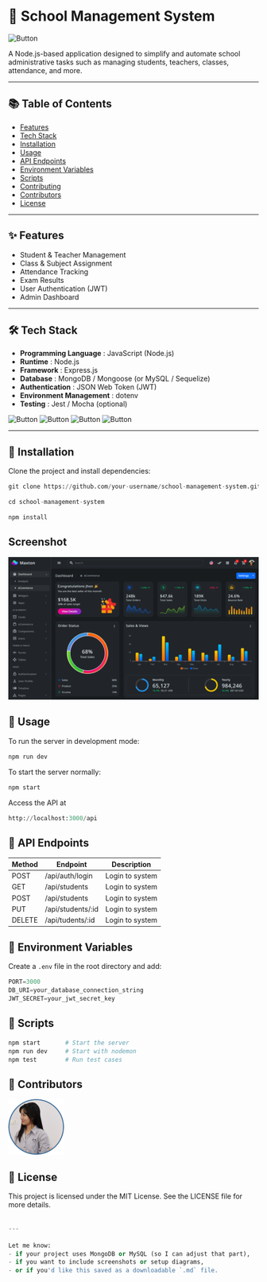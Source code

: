 # 🏫 School Management System
![Button](https://img.shields.io/badge/School_management_system-Administrator-green)

A Node.js-based application designed to simplify and automate school administrative tasks such as managing students, teachers, classes, attendance, and more.

***
## 📚 Table of Contents
- [Features](https://example.com)
- [Tech Stack](https://example.com)
- [Installation](https://example.com)
- [Usage](https://example.com)
- [API Endpoints](https://example.com)
- [Environment Variables](https://example.com)
- [Scripts](https://example.com)
- [Contributing](https://example.com)
- [Contributors](https://example.com)
- [License](https://example.com)
***
## ✨ Features
- Student & Teacher Management
- Class & Subject Assignment
- Attendance Tracking
- Exam Results
- User Authentication (JWT)
- Admin Dashboard
***
## 🛠 Tech Stack
- **Programming Language** : JavaScript (Node.js)
- **Runtime** : Node.js
- **Framework** : Express.js
- **Database** : MongoDB / Mongoose (or MySQL / Sequelize)
- **Authentication** : JSON Web Token (JWT)
- **Environment Management** : dotenv
- **Testing** : Jest / Mocha (optional)

![Button](https://img.shields.io/badge/Node.js-18.x-green)
![Button](https://img.shields.io/badge/Express.js-Framework-blue)
![Button](https://img.shields.io/badge/MongoDB-Database-green)
![Button](https://img.shields.io/badge/License-MIT-blue)
***
##  🚀 Installation
Clone the project and install dependencies:
```python
git clone https://github.com/your-username/school-management-system.git
```
```python
cd school-management-system
```
```python
npm install
```
## Screenshot
![Alt Text](image-1.png)
## 🔧 Usage
To run the server in development mode:
```python
npm run dev
```
To start the server normally:
```python
npm start
```
Access the API at
```python
http://localhost:3000/api
```
## 📮 API Endpoints

| Method | Endpoint | Description| 
| --- | ---| ---| 
| POST | /api/auth/login | Login to system | 
| GET | /api/students | Login to system | 
| POST | /api/students | Login to system | 
| PUT | /api/students/:id | Login to system | 
| DELETE | /api/tudents/:id | Login to system | 
## 🔑 Environment Variables
Create a `.env` file in the root directory and add:
```python
PORT=3000
DB_URI=your_database_connection_string
JWT_SECRET=your_jwt_secret_key
```
## 🧪 Scripts
```python
npm start       # Start the server
npm run dev     # Start with nodemon
npm test        # Run test cases
```
## 👥 Contributors
[![Visit Website](image-3.png)](https://sad-9dx3.vercel.app/)

<!-- ![logo](image-3.png) -->
<!-- ![Logo](image-2.png)[(https://sad-9dx3.vercel.app/)] -->
<!-- ```html
<img src="image-2.png" width="400"> -->
## 📄 License
This project is licensed under the MIT License. See the LICENSE file for more details.
```python

---

Let me know:
- if your project uses MongoDB or MySQL (so I can adjust that part),
- if you want to include screenshots or setup diagrams,
- or if you'd like this saved as a downloadable `.md` file.
```




